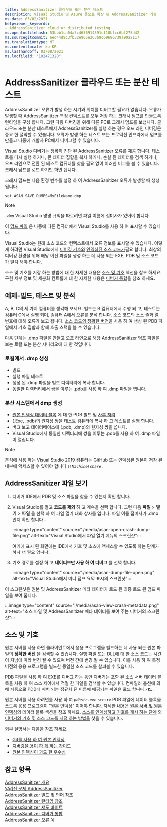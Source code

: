 ```yaml
---
title: AddressSanitizer 클라우드 또는 분산 테스트
description: Visual Studio 및 Azure 용으로 확장 된 AddressSanitizer 기능
ms.date: 03/02/2021
helpviewer_keywords:
- AddressSanitizer cloud or distributed testing
ms.openlocfilehash: 53bbb1ca04a5c4636914591cf10bfcc6bf275d42
ms.sourcegitcommit: 6ed44d9c3fb32e965e363b9c69686739a90a2117
ms.translationtype: MT
ms.contentlocale: ko-KR
ms.lasthandoff: 03/08/2021
ms.locfileid: "102471328"
---
```

# <a name="addresssanitizer-cloud-or-distributed-testing"></a>AddressSanitizer 클라우드 또는 분산 테스트

AddressSanitizer 오류가 발생 하는 시기와 위치를 디버그할 필요가 없습니다. 오류가 발생할 때 AddressSanitizer 특정 컨텍스트를 모두 저장 하는 크래시 덤프를 만들도록 런타임을 구성 합니다. 그런 다음 디버깅을 위해 다른 PC로 크래시 덤프를 보냅니다. 클라우드 또는 분산 테스트에서 AddressSanitizer를 실행 하는 경우 오프 라인 디버깅은 중요 한 절약할 수 있습니다. 오류가 발생 하는 테스트 또는 프로덕션 인프라에서 덤프를 만들고 나중에 개발자 PC에서 디버그할 수 있습니다.

Visual Studio 디버거는 정확히 진단 된 AddressSanitizer 오류를 제공 합니다. 테스트를 다시 실행 하거나, 큰 데이터 집합을 복사 하거나, 손실 된 데이터를 검색 하거나, 오프 라인으로 전환 된 테스트 컴퓨터를 찾을 필요 없이 이러한 버그를 볼 수 있습니다. 크래시 덤프를 로드 하기만 하면 됩니다.

크래시 덤프는 다음 환경 변수를 설정 하 여 AddressSanitizer 오류가 발생할 때 생성 됩니다.

`set ASAN_SAVE_DUMPS=MyFileName.dmp`

> [!NOTE]
> *`.dmp`* Visual Studio 명명 규칙을 따르려면 파일 이름에 접미사가 있어야 합니다.

이 [덤프 파일](/previous-versions/windows/desktop/proc_snap/export-a-process-snapshot-to-a-file) 은 나중에 다른 컴퓨터에서 Visual Studio를 사용 하 여 표시할 수 있습니다.

Visual Studio는 원래 소스 코드의 컨텍스트에서 오류 정보를 표시할 수 있습니다. 이렇게 하려면 Visual Studio에서 [디버깅 기호와](/windows/win32/dxtecharts/debugging-with-symbols) [인덱싱된 소스 코드가](/windows-hardware/drivers/debugger/source-indexing)필요 합니다. 최상의 디버깅 환경을 위해 해당 이진 파일을 생성 하는 데 사용 되는 EXE, PDB 및 소스 코드가 일치 해야 합니다.

소스 및 기호를 저장 하는 방법에 대 한 자세한 내용은 [소스 및 기호](#source) 섹션을 참조 하세요. 구현 세부 정보 및 세분화 컨트롤에 대 한 자세한 내용은 [디버거 통합](asan-debugger-integration.md)을 참조 하세요.

## <a name="example---build-test-and-analyze"></a>예제-빌드, 테스트 및 분석

A, B, C의 세 가지 컴퓨터를 생각해 보세요. 빌드는 B 컴퓨터에서 수행 되 고, 테스트는 컴퓨터 C에서 실행 되며, 컴퓨터 A에서 오류를 분석 합니다. 소스 코드의 소스 줄과 열 번호에 대해 오류가 보고 됩니다. [소스 코드의 정확한 버전](#source)을 사용 하 여 생성 된 PDB 파일에서 기호 집합과 함께 호출 스택을 볼 수 있습니다.

다음 단계는 .dmp 파일을 만들고 오프 라인으로 해당 AddressSanitizer 덤프 파일을 보는 로컬 또는 분산 시나리오에 대 한 것입니다.

### <a name="produce-a-dmp-locally"></a>로컬에서 .dmp 생성

- 빌드
- 실행 파일 테스트
- 생성 된 .dmp 파일을 빌드 디렉터리에 복사 합니다.
- 동일한 디렉터리에서 쌍을 이루는 .pdb를 사용 하 여 .dmp 파일을 엽니다.

### <a name="produce-a-dmp-on-a-distributed-system"></a>분산 시스템에서 dmp 생성

- [원본 인덱싱 데이터 블록](/windows/win32/debug/source-server-and-source-indexing) 에 대 한 PDB 빌드 및 [사후 처리](#source)
- (.Exe, .pdb)의 원자성 쌍을 테스트 컴퓨터에 복사 하 고 테스트를 실행 합니다.
- 버그 보고 데이터베이스에 (.pdb, .dmp)의 원자성 쌍을 씁니다.
- Visual Studio에서 동일한 디렉터리에 쌍을 이루는 .pdb를 사용 하 여 .dmp 파일이 열립니다.

> [!NOTE]
> 분석에 사용 하는 Visual Studio 2019 컴퓨터는 GitHub 또는 인덱싱된 원본이 저장 된 내부에 액세스할 수 있어야 합니다 *`\\Machine\share`* .

## <a name="view-addresssanitizer-dmp-files"></a>AddressSanitizer 파일 보기

1. 디버거 IDE에서 PDB 및 소스 파일을 찾을 수 있는지 확인 합니다.

1. Visual Studio를 열고 **코드를 제외** 하 고 계속을 선택 합니다. 그런 다음 **파일**  >  **열기**  >  **파일** 을 선택 하 여 파일 열기 대화 상자를 엽니다. 파일 이름 접미사가 .dmp 인지 확인 합니다 **.**

   :::image type="content" source="./media/asan-open-crash-dump-file.png" alt-text="Visual Studio에서 파일 열기 메뉴의 스크린샷":::

   여기에 표시 된 화면에는 IDE에서 기호 및 소스에 액세스할 수 있도록 하는 단계가 하나 더 필요 합니다.

1. 기호 경로를 설정 하 고 **네이티브만 사용 하 여 디버그** 를 선택 합니다.

   :::image type="content" source="./media/asan-dump-file-open.png" alt-text="Visual Studio에서 미니 덤프 요약 표시의 스크린샷":::

이 스크린샷은 원본 및 AddressSanitizer 메타 데이터가 로드 된 최종 로드 된 덤프 파일을 보여 줍니다.

:::image type="content" source="./media/asan-view-crash-metadata.png" alt-text="소스 파일 및 AddressSanitizer 메타 데이터를 보여 주는 디버거의 스크린샷":::

## <a name="source-and-symbols"></a><a name="source"></a> 소스 및 기호

원본 서버를 사용 하면 클라이언트에서 응용 프로그램을 빌드하는 데 사용 되는 원본 파일의 **정확한 버전** 을 검색할 수 있습니다. 실행 파일 또는 DLL에 대 한 소스 코드는 시간이 지남에 따라 변경 될 수 있으며 버전 간에 변경 될 수 있습니다. 이를 사용 하 여 특정 버전의 응용 프로그램을 빌드한 동일한 소스 코드를 살펴볼 수 있습니다.

PDB 파일을 사용 하 여 EXE를 디버그 하는 동안 디버거는 포함 된 소스 서버 데이터 블록을 사용 하 여 소스 제어에서 적절 한 파일을 검색할 수 있습니다. 컴파일러 옵션에 의해 자동으로 PDB에 배치 되는 정규화 된 이름에 매핑되는 파일을 로드 합니다 **`/Zi`** .

원본 서버를 사용 하려면를 사용 하 여 *`pdbstr.exe`* `srcsrv` PDB 파일에 데이터 블록을 쓰도록 응용 프로그램이 "원본 인덱싱" 이어야 합니다. 자세한 내용은 [원본 서버 및 원본 인덱싱](/windows/win32/debug/source-server-and-source-indexing)의 데이터 블록 섹션을 참조 하세요. [소스를 인덱싱하고 기호를 게시 하는 단계](/azure/devops/pipelines/tasks/build/index-sources-publish-symbols) 와 [디버거의 기호 및 소스 코드를 지정 하는 방법을](/visualstudio/debugger/specify-symbol-dot-pdb-and-source-files-in-the-visual-studio-debugger) 찾을 수 있습니다.

외부 설명서는 다음을 참조 하세요.

- [Git를 사용 하 여 원본 인덱싱](https://gist.github.com/baldurk/c6feb31b0305125c6d1a)
- [디버깅을 용이 하 게 하는 가이드](https://www.codeproject.com/articles/115125/source-indexing-and-symbol-servers-a-guide-to-easi)
- [원본 인덱싱이 과도 한 우수성](https://randomascii.wordpress.com/2011/11/11/source-indexing-is-underused-awesomeness/)

## <a name="see-also"></a>참고 항목

[AddressSanitizer 개요](./asan.md)\
[알려진 문제 AddressSanitizer](./asan-known-issues.md)\
[AddressSanitizer 빌드 및 언어 참조](./asan-building.md)\
[AddressSanitizer 런타임 참조](./asan-runtime.md)\
[AddressSanitizer 섀도 바이트](./asan-shadow-bytes.md)\
[AddressSanitizer 디버거 통합](./asan-debugger-integration.md)\
[AddressSanitizer 오류 예](./asan-error-examples.md)

